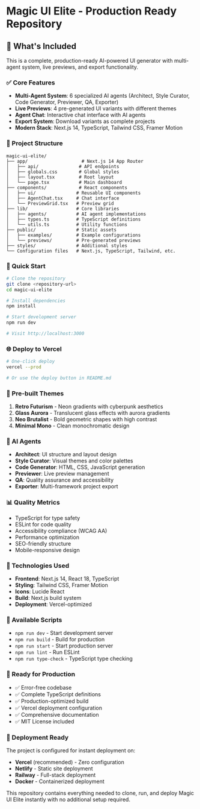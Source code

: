 # Magic UI Elite - Production Ready Repository

## 🎯 What's Included

This is a complete, production-ready AI-powered UI generator with multi-agent system, live previews, and export functionality.

### ✅ Core Features
- **Multi-Agent System**: 6 specialized AI agents (Architect, Style Curator, Code Generator, Previewer, QA, Exporter)
- **Live Previews**: 4 pre-generated UI variants with different themes
- **Agent Chat**: Interactive chat interface with AI agents
- **Export System**: Download variants as complete projects
- **Modern Stack**: Next.js 14, TypeScript, Tailwind CSS, Framer Motion

### 📁 Project Structure
```
magic-ui-elite/
├── app/                    # Next.js 14 App Router
│   ├── api/               # API endpoints
│   ├── globals.css        # Global styles
│   ├── layout.tsx         # Root layout
│   └── page.tsx           # Main dashboard
├── components/            # React components
│   ├── ui/               # Reusable UI components
│   ├── AgentChat.tsx     # Chat interface
│   └── PreviewGrid.tsx   # Preview grid
├── lib/                  # Core libraries
│   ├── agents/           # AI agent implementations
│   ├── types.ts          # TypeScript definitions
│   └── utils.ts          # Utility functions
├── public/               # Static assets
│   ├── examples/         # Example configurations
│   └── previews/         # Pre-generated previews
├── styles/               # Additional styles
└── Configuration files   # Next.js, TypeScript, Tailwind, etc.
```

### 🚀 Quick Start
```bash
# Clone the repository
git clone <repository-url>
cd magic-ui-elite

# Install dependencies
npm install

# Start development server
npm run dev

# Visit http://localhost:3000
```

### 🌐 Deploy to Vercel
```bash
# One-click deploy
vercel --prod

# Or use the deploy button in README.md
```

### 🎨 Pre-built Themes
1. **Retro Futurism** - Neon gradients with cyberpunk aesthetics
2. **Glass Aurora** - Translucent glass effects with aurora gradients
3. **Neo Brutalist** - Bold geometric shapes with high contrast
4. **Minimal Mono** - Clean monochromatic design

### 🤖 AI Agents
- **Architect**: UI structure and layout design
- **Style Curator**: Visual themes and color palettes
- **Code Generator**: HTML, CSS, JavaScript generation
- **Previewer**: Live preview management
- **QA**: Quality assurance and accessibility
- **Exporter**: Multi-framework project export

### 📊 Quality Metrics
- TypeScript for type safety
- ESLint for code quality
- Accessibility compliance (WCAG AA)
- Performance optimization
- SEO-friendly structure
- Mobile-responsive design

### 🔧 Technologies Used
- **Frontend**: Next.js 14, React 18, TypeScript
- **Styling**: Tailwind CSS, Framer Motion
- **Icons**: Lucide React
- **Build**: Next.js build system
- **Deployment**: Vercel-optimized

### 📝 Available Scripts
- `npm run dev` - Start development server
- `npm run build` - Build for production
- `npm run start` - Start production server
- `npm run lint` - Run ESLint
- `npm run type-check` - TypeScript type checking

### 🎯 Ready for Production
- ✅ Error-free codebase
- ✅ Complete TypeScript definitions
- ✅ Production-optimized build
- ✅ Vercel deployment configuration
- ✅ Comprehensive documentation
- ✅ MIT License included

### 🚀 Deployment Ready
The project is configured for instant deployment on:
- **Vercel** (recommended) - Zero configuration
- **Netlify** - Static site deployment
- **Railway** - Full-stack deployment
- **Docker** - Containerized deployment

This repository contains everything needed to clone, run, and deploy Magic UI Elite instantly with no additional setup required.